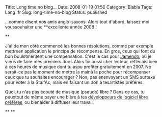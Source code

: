 Title: Long time no blog...
Date: 2008-01-19 01:50
Category: Blabla
Tags:
Lang: fr
Slug: long-time-no-blog
Status: published

...comme disent nos amis anglo-saxons. Alors tout d'abord, laissez moi voussouhaiter une **excellente année 2008 !

**

J'ai de mon côté commencé les bonnes résolutions, comme par exemple mettreen application le principe de récompense. En gros, ceux qui font du bon boulotméritent une compensation. C'est le cas pour [Jamendo](http://www.jamendo.fr), où je viens de faire mes premiers dons.Alors toi aussi cher lecteur, réfléchis bien à ces heures de musique dont tu aspu profiter gratuitement en 2007. Ne serait-ce pas le moment de mettre la mainà la poche pour récompenser ceux que tu souhaites encourager ? Non, pas enenvoyant un SMS surtaxé pour voter à la Star'Ac, mais en faisant un don à tesartistes préférés.

Quoi, tu n'as pas écouté de musique (pseudo) libre ? Dans ce cas, tu peuxtout de même payer une bière à tes [développeurs de logiciel libre préférés](http://www.gnome.org), ou bienaider à diffuser leur travail.

**
**
